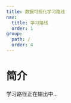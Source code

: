 ```yaml
---
title: 数据可视化学习路线
nav:
  title: 学习路线
  order: 1
group:
  path: /
  order: 4
---
```


# 简介

学习路径正在输出中...
